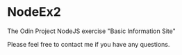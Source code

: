# NodeEx2
The Odin Project NodeJS exercise "Basic Information Site"

Please feel free to contact me if you have any questions.

